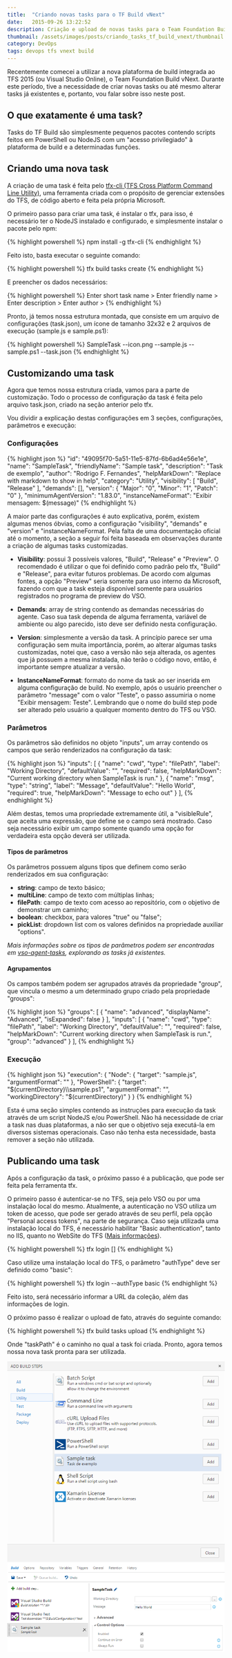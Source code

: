 ```yaml
---
title:  "Criando novas tasks para o TF Build vNext"
date:   2015-09-26 13:22:52
description: Criação e upload de novas tasks para o Team Foundation Build vNext
thumbnail: /assets/images/posts/criando_tasks_tf_build_vnext/thumbnail.jpg
category: DevOps
tags: devops tfs vnext build
---
```


Recentemente comecei a utilizar a nova plataforma de build integrada ao TFS 2015 (ou Visual Studio Online), o Team Foundation Build vNext. Durante este período, tive a necessidade de criar novas tasks ou até mesmo alterar tasks já existentes e, portanto, vou falar sobre isso neste post.


O que exatamente é uma task?
---------------------------

Tasks do TF Build são simplesmente pequenos pacotes contendo scripts feitos em PowerShell ou NodeJS com um "acesso privilegiado" à plataforma de build e a determinadas funções.

Criando uma nova task
---------------------

A criação de uma task é feita pelo [tfx-cli (TFS Cross Platform Command Line Utility)][tfs-cli], uma ferramenta criada com o propósito de gerenciar extensões do TFS, de código aberto e feita pela própria Microsoft.

O primeiro passo para criar uma task, é instalar o tfx, para isso, é necessário ter o NodeJS instalado e configurado, e simplesmente instalar o pacote pelo npm:

{% highlight powershell %}
npm install -g tfx-cli
{% endhighlight %}

Feito isto, basta executar o seguinte comando:

{% highlight powershell %}
tfx build tasks create
{% endhighlight %}

E preencher os dados necessários:

{% highlight powershell %}
Enter short task name >
Enter friendly name >
Enter description >
Enter author >
{% endhighlight %}

Pronto, já temos nossa estrutura montada, que consiste em um arquivo de configurações (task.json), um ícone de tamanho 32x32 e 2 arquivos de execução (sample.js e sample.ps1):

{% highlight powershell %}
SampleTask
--icon.png
--sample.js
--sample.ps1
--task.json
{% endhighlight %}

Customizando uma task
---------------------

Agora que temos nossa estrutura criada, vamos para a parte de customização. Todo o processo de configuração da task é feita pelo arquivo task.json, criado na seção anterior pelo tfx.

Vou dividir a explicação destas configurações em 3 seções, configurações, parâmetros e execução:

### Configurações

{% highlight json %}
"id": "49095f70-5a51-11e5-87fd-6b6ad4e56e1e",
"name": "SampleTask",
"friendlyName": "Sample task",
"description": "Task de exemplo",
"author": "Rodrigo F. Fernandes",
"helpMarkDown": "Replace with markdown to show in help",
"category": "Utility",
"visibility": [
  "Build",
  "Release"
],
"demands": [],
"version": {
  "Major": "0",
  "Minor": "1",
  "Patch": "0"
},
"minimumAgentVersion": "1.83.0",
"instanceNameFormat": "Exibir mensagem: $(message)"
{% endhighlight %}

A maior parte das configurações é auto explicativa, porém, existem algumas menos óbvias, como a configuração "visibility", "demands" e "version" e "instanceNameFormat. Pela falta de uma documentação oficial até o momento, a seção a seguir foi feita baseada em observações durante a criação de algumas tasks customizadas.

* **Visibility**: possui 3 possíveis valores, "Build", "Release" e "Preview". O recomendado é utilizar o que foi definido como padrão pelo tfx, "Build" e "Release", para evitar futuros problemas. De acordo com algumas fontes, a opção "Preview" seria somente para uso interno da Microsoft, fazendo com que a task esteja disponível somente para usuários registrados no programa de preview do VSO.

* **Demands**: array de string contendo as demandas necessárias do agente. Caso sua task dependa de alguma ferramenta, variável de ambiente ou algo parecido, isto deve ser definido nesta configuração.

* **Version**: simplesmente a versão da task. A princípio parece ser uma configuração sem muita importância, porém, ao alterar algumas tasks customizadas, notei que, caso a versão não seja alterada, os agentes que já possuem a mesma instalada, não terão o código novo, então, é importante sempre atualizar a versão.

* **InstanceNameFormat**: formato do nome da task ao ser inserida em alguma configuração de build. No exemplo, após o usuário preencher o parâmetro "message" com o valor "Teste", o passo assumiria o nome "Exibir mensagem: Teste". Lembrando que o nome do build step pode ser alterado pelo usuário a qualquer momento dentro do TFS ou VSO.

### Parâmetros

Os parâmetros são definidos no objeto "inputs", um array contendo os campos que serão renderizados na configuração da task:

{% highlight json %}
"inputs": [
  {
    "name": "cwd",
    "type": "filePath",
    "label": "Working Directory",
    "defaultValue": "",
    "required": false,
    "helpMarkDown": "Current working directory when SampleTask is run."
  },
  {
    "name": "msg",
    "type": "string",
    "label": "Message",
    "defaultValue": "Hello World",
    "required": true,
    "helpMarkDown": "Message to echo out"
  }
],
{% endhighlight %}

Além destas, temos uma propriedade extremamente útil, a "visibleRule", que aceita uma expressão, que define se o campo será mostrado. Caso seja necessário exibir um campo somente quando uma opção for verdadeira esta opção deverá ser utilizada.

#### Tipos de parâmetros

Os parâmetros possuem alguns tipos que definem como serão renderizados em sua configuração:

* **string**: campo de texto básico;
* **multiLine**: campo de texto com múltiplas linhas;
* **filePath**: campo de texto com acesso ao repositório, com o objetivo de demonstrar um caminho;
* **boolean**: checkbox, para valores "true" ou "false";
* **pickList**: dropdown list com os valores definidos na propriedade auxiliar "options".

*Mais informações sobre os tipos de parâmetros podem ser encontradas em [vso-agent-tasks][vso-agent-tasks], explorando as tasks já existentes.*

#### Agrupamentos

Os campos também podem ser agrupados através da propriedade "group", que vincula o mesmo a um determinado grupo criado pela propriedade "groups":

{% highlight json %}
"groups": [
  {
   "name": "advanced",
   "displayName": "Advanced",
   "isExpanded": false
  }
],
"inputs": [
  {
    "name": "cwd",
    "type": "filePath",
    "label": "Working Directory",
    "defaultValue": "",
    "required": false,
    "helpMarkDown": "Current working directory when SampleTask is run.",
    "group": "advanced"
  }
],
{% endhighlight %}

### Execução

{% highlight json %}
"execution": {
  "Node": {
    "target": "sample.js",
    "argumentFormat": ""
  },
  "PowerShell": {
    "target": "$(currentDirectory)\\sample.ps1",
    "argumentFormat": "",
    "workingDirectory": "$(currentDirectory)"
  }
}
{% endhighlight %}

Esta é uma seção simples contendo as instruções para execução da task através de um script NodeJS e/ou PowerShell. Não há necessidade de criar a task nas duas plataformas, a não ser que o objetivo seja executá-la em diversos sistemas operacionais. Caso não tenha esta necessidade, basta remover a seção não utilizada.


Publicando uma task
-------------------

Após a configuração da task, o próximo passo é a publicação, que pode ser feita pela ferramenta tfx.

O primeiro passo é autenticar-se no TFS, seja pelo VSO ou por uma instalação local do mesmo. Atualmente, a autenticação no VSO utiliza um token de acesso, que pode ser gerado através de seu perfil, pela opção "Personal access tokens", na parte de segurança. Caso seja utilizada uma instalação local do TFS, é necessário habilitar "Basic authentication", tanto no IIS, quanto no WebSite do TFS ([Mais informações][ConfiguringBasicAuth]).

{% highlight powershell %}
tfx login [<authType>]
{% endhighlight %}

Caso utilize uma instalação local do TFS, o parâmetro "authType" deve ser definido como "basic":

{% highlight powershell %}
tfx login --authType basic
{% endhighlight %}

Feito isto, será necessário informar a URL da coleção, além das informações de login.

O próximo passo é realizar o upload de fato, através do seguinte comando:

{% highlight powershell %}
tfx build tasks upload <taskPath>
{% endhighlight %}

Onde "taskPath" é o caminho no qual a task foi criada.
Pronto, agora temos nossa nova task pronta para ser utilizada.

![Add build step](/assets/images/posts/criando_tasks_tf_build_vnext/add_build_step.png)
![Configure build step](/assets/images/posts/criando_tasks_tf_build_vnext/configure_build_step.png)

[tfs-cli]:https://github.com/Microsoft/tfs-cli
[vso-agent-tasks]:https://github.com/Microsoft/vso-agent-tasks
[ConfiguringBasicAuth]:https://github.com/Microsoft/tfs-cli/blob/master/docs/configureBasicAuth.md